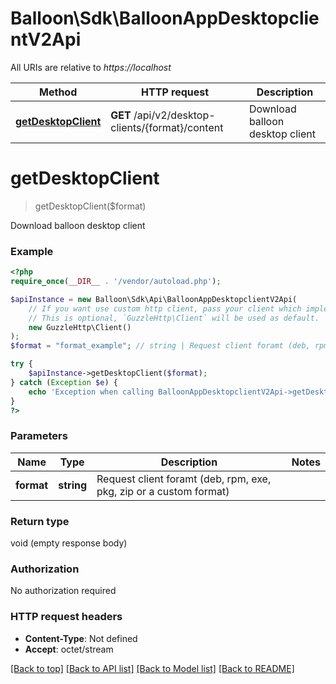 # Balloon\Sdk\BalloonAppDesktopclientV2Api

All URIs are relative to *https://localhost*

Method | HTTP request | Description
------------- | ------------- | -------------
[**getDesktopClient**](BalloonAppDesktopclientV2Api.md#getDesktopClient) | **GET** /api/v2/desktop-clients/{format}/content | Download balloon desktop client


# **getDesktopClient**
> getDesktopClient($format)

Download balloon desktop client

### Example
```php
<?php
require_once(__DIR__ . '/vendor/autoload.php');

$apiInstance = new Balloon\Sdk\Api\BalloonAppDesktopclientV2Api(
    // If you want use custom http client, pass your client which implements `GuzzleHttp\ClientInterface`.
    // This is optional, `GuzzleHttp\Client` will be used as default.
    new GuzzleHttp\Client()
);
$format = "format_example"; // string | Request client foramt (deb, rpm, exe, pkg, zip or a custom format)

try {
    $apiInstance->getDesktopClient($format);
} catch (Exception $e) {
    echo 'Exception when calling BalloonAppDesktopclientV2Api->getDesktopClient: ', $e->getMessage(), PHP_EOL;
}
?>
```

### Parameters

Name | Type | Description  | Notes
------------- | ------------- | ------------- | -------------
 **format** | **string**| Request client foramt (deb, rpm, exe, pkg, zip or a custom format) |

### Return type

void (empty response body)

### Authorization

No authorization required

### HTTP request headers

 - **Content-Type**: Not defined
 - **Accept**: octet/stream

[[Back to top]](#) [[Back to API list]](../../README.md#documentation-for-api-endpoints) [[Back to Model list]](../../README.md#documentation-for-models) [[Back to README]](../../README.md)

